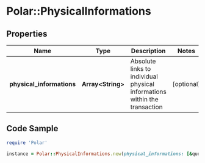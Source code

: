 # Polar::PhysicalInformations

## Properties

Name | Type | Description | Notes
------------ | ------------- | ------------- | -------------
**physical_informations** | **Array&lt;String&gt;** | Absolute links to individual physical informations within the transaction | [optional] 

## Code Sample

```ruby
require 'Polar'

instance = Polar::PhysicalInformations.new(physical_informations: [&quot;https://www.polaraccesslink.com/v3/users/12/physical-information-transactions/12/physical-informations/56&quot;,&quot;https://www.polaraccesslink.com/v3/users/12/physical-information-transactions/12/physical-informations/120&quot;])
```


